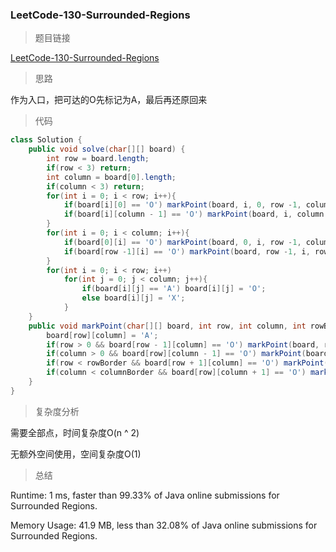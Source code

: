 ### LeetCode-130-Surrounded-Regions

> 题目链接

[LeetCode-130-Surrounded-Regions](https://leetcode.com/problems/surrounded-regions/)

> 思路

作为入口，把可达的O先标记为A，最后再还原回来

> 代码

```java
class Solution {
    public void solve(char[][] board) {
        int row = board.length;
        if(row < 3) return;
        int column = board[0].length;
        if(column < 3) return;
        for(int i = 0; i < row; i++){
            if(board[i][0] == 'O') markPoint(board, i, 0, row -1, column - 1);
            if(board[i][column - 1] == 'O') markPoint(board, i, column - 1, row -1, column - 1);
        }
        for(int i = 0; i < column; i++){
            if(board[0][i] == 'O') markPoint(board, 0, i, row -1, column - 1);
            if(board[row -1][i] == 'O') markPoint(board, row -1, i, row -1, column - 1);
        }
        for(int i = 0; i < row; i++)
            for(int j = 0; j < column; j++){
                if(board[i][j] == 'A') board[i][j] = 'O';
                else board[i][j] = 'X';
            }
    }
    public void markPoint(char[][] board, int row, int column, int rowBorder, int columnBorder){
        board[row][column] = 'A';
        if(row > 0 && board[row - 1][column] == 'O') markPoint(board, row - 1, column, rowBorder, columnBorder);
        if(column > 0 && board[row][column - 1] == 'O') markPoint(board, row, column - 1, rowBorder, columnBorder);
        if(row < rowBorder && board[row + 1][column] == 'O') markPoint(board, row + 1, column, rowBorder, columnBorder);
        if(column < columnBorder && board[row][column + 1] == 'O') markPoint(board, row, column + 1, rowBorder, columnBorder);
    }
}
```

> 复杂度分析

需要全部点，时间复杂度O(n ^ 2)

无额外空间使用，空间复杂度O(1)

> 总结

Runtime: 1 ms, faster than 99.33% of Java online submissions for Surrounded Regions.

Memory Usage: 41.9 MB, less than 32.08% of Java online submissions for Surrounded Regions.
